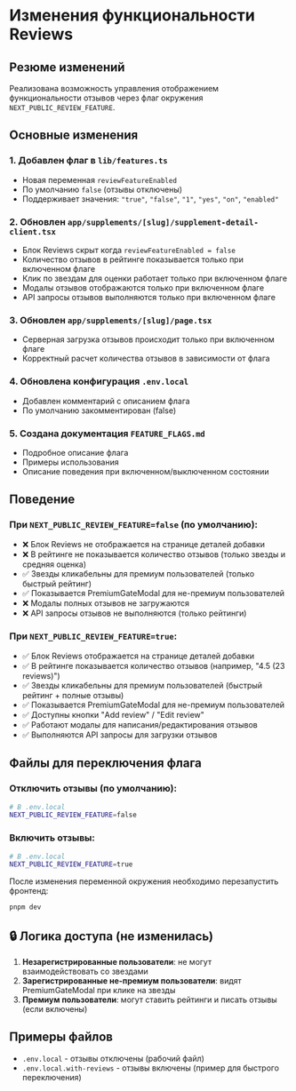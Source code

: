 # Изменения функциональности Reviews

## Резюме изменений

Реализована возможность управления отображением функциональности отзывов через флаг окружения `NEXT_PUBLIC_REVIEW_FEATURE`.

## Основные изменения

### 1. Добавлен флаг в `lib/features.ts`
- Новая переменная `reviewFeatureEnabled`
- По умолчанию `false` (отзывы отключены)
- Поддерживает значения: `"true"`, `"false"`, `"1"`, `"yes"`, `"on"`, `"enabled"`

### 2. Обновлен `app/supplements/[slug]/supplement-detail-client.tsx`
- Блок Reviews скрыт когда `reviewFeatureEnabled = false`
- Количество отзывов в рейтинге показывается только при включенном флаге
- Клик по звездам для оценки работает только при включенном флаге
- Модалы отзывов отображаются только при включенном флаге
- API запросы отзывов выполняются только при включенном флаге

### 3. Обновлен `app/supplements/[slug]/page.tsx`
- Серверная загрузка отзывов происходит только при включенном флаге
- Корректный расчет количества отзывов в зависимости от флага

### 4. Обновлена конфигурация `.env.local`
- Добавлен комментарий с описанием флага
- По умолчанию закомментирован (false)

### 5. Создана документация `FEATURE_FLAGS.md`
- Подробное описание флага
- Примеры использования
- Описание поведения при включенном/выключенном состоянии

## Поведение

### При `NEXT_PUBLIC_REVIEW_FEATURE=false` (по умолчанию):
- ❌ Блок Reviews не отображается на странице деталей добавки
- ❌ В рейтинге не показывается количество отзывов (только звезды и средняя оценка)
- ✅ Звезды кликабельны для премиум пользователей (только быстрый рейтинг)
- ✅ Показывается PremiumGateModal для не-премиум пользователей
- ❌ Модалы полных отзывов не загружаются
- ❌ API запросы отзывов не выполняются (только рейтинги)

### При `NEXT_PUBLIC_REVIEW_FEATURE=true`:
- ✅ Блок Reviews отображается на странице деталей добавки
- ✅ В рейтинге показывается количество отзывов (например, "4.5 (23 reviews)")
- ✅ Звезды кликабельны для премиум пользователей (быстрый рейтинг + полные отзывы)
- ✅ Показывается PremiumGateModal для не-премиум пользователей
- ✅ Доступны кнопки "Add review" / "Edit review"
- ✅ Работают модалы для написания/редактирования отзывов
- ✅ Выполняются API запросы для загрузки отзывов

## Файлы для переключения флага

### Отключить отзывы (по умолчанию):
```bash
# В .env.local
NEXT_PUBLIC_REVIEW_FEATURE=false
```

### Включить отзывы:
```bash
# В .env.local
NEXT_PUBLIC_REVIEW_FEATURE=true
```

После изменения переменной окружения необходимо перезапустить фронтенд:
```bash
pnpm dev
```

## 🔒 Логика доступа (не изменилась)

1. **Незарегистрированные пользователи**: не могут взаимодействовать со звездами
2. **Зарегистрированные не-премиум пользователи**: видят PremiumGateModal при клике на звезды
3. **Премиум пользователи**: могут ставить рейтинги и писать отзывы (если включены)

## Примеры файлов
- `.env.local` - отзывы отключены (рабочий файл)
- `.env.local.with-reviews` - отзывы включены (пример для быстрого переключения)